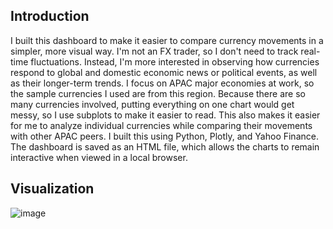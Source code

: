 ## Introduction
I built this dashboard to make it easier to compare currency movements in a simpler, more visual way. I'm not an FX trader, so I don't need to track real-time fluctuations. Instead, I'm more interested in observing how currencies respond to global and domestic economic news or political events, as well as their longer-term trends.
I focus on APAC major economies at work, so the sample currencies I used are from this region. Because there are so many currencies involved, putting everything on one chart would get messy, so I use subplots to make it easier to read. This also makes it easier for me to analyze individual currencies while comparing their movements with other APAC peers.
I built this using Python, Plotly, and Yahoo Finance. The dashboard is saved as an HTML file, which allows the charts to remain interactive when viewed in a local browser.

## Visualization
![image](https://github.com/user-attachments/assets/013b3b01-d04e-40e7-8d8e-d6a39e17046c)
